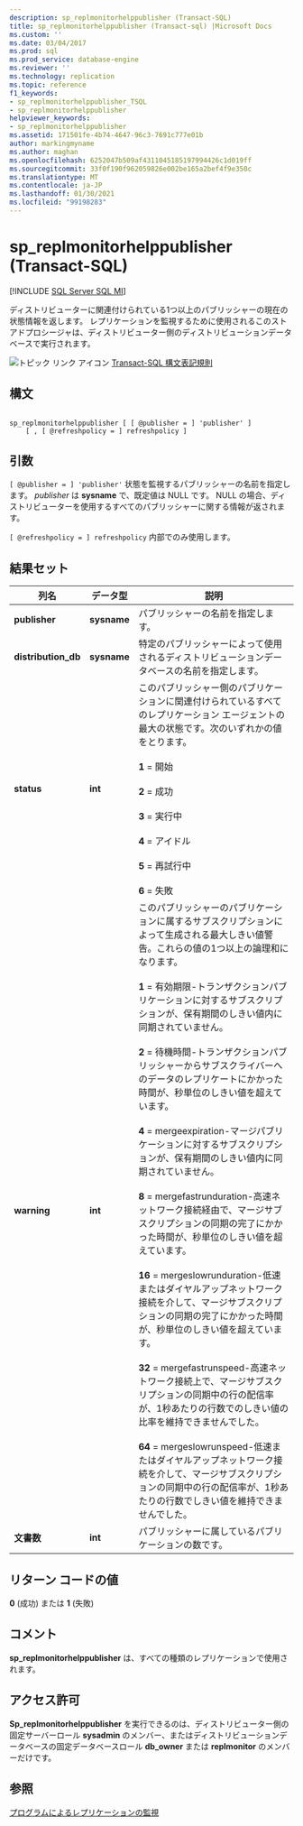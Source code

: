```yaml
---
description: sp_replmonitorhelppublisher (Transact-SQL)
title: sp_replmonitorhelppublisher (Transact-sql) |Microsoft Docs
ms.custom: ''
ms.date: 03/04/2017
ms.prod: sql
ms.prod_service: database-engine
ms.reviewer: ''
ms.technology: replication
ms.topic: reference
f1_keywords:
- sp_replmonitorhelppublisher_TSQL
- sp_replmonitorhelppublisher
helpviewer_keywords:
- sp_replmonitorhelppublisher
ms.assetid: 171501fe-4b74-4647-96c3-7691c777e01b
author: markingmyname
ms.author: maghan
ms.openlocfilehash: 6252047b509af4311045185197994426c1d019ff
ms.sourcegitcommit: 33f0f190f962059826e002be165a2bef4f9e350c
ms.translationtype: MT
ms.contentlocale: ja-JP
ms.lasthandoff: 01/30/2021
ms.locfileid: "99198283"
---
```

# <a name="sp_replmonitorhelppublisher-transact-sql"></a>sp_replmonitorhelppublisher (Transact-SQL)
[!INCLUDE [SQL Server SQL MI](../../includes/applies-to-version/sql-asdbmi.md)]

  ディストリビューターに関連付けられている1つ以上のパブリッシャーの現在の状態情報を返します。 レプリケーションを監視するために使用されるこのストアドプロシージャは、ディストリビューター側のディストリビューションデータベースで実行されます。  
  
 ![トピック リンク アイコン](../../database-engine/configure-windows/media/topic-link.gif "トピック リンク アイコン") [Transact-SQL 構文表記規則](../../t-sql/language-elements/transact-sql-syntax-conventions-transact-sql.md)  
  
## <a name="syntax"></a>構文  
  
```  
  
sp_replmonitorhelppublisher [ [ @publisher = ] 'publisher' ]  
    [ , [ @refreshpolicy = ] refreshpolicy ]  
```  
  
## <a name="arguments"></a>引数  
`[ @publisher = ] 'publisher'` 状態を監視するパブリッシャーの名前を指定します。 *publisher* は **sysname** で、既定値は NULL です。 NULL の場合、ディストリビューターを使用するすべてのパブリッシャーに関する情報が返されます。  
  
`[ @refreshpolicy = ] refreshpolicy` 内部でのみ使用します。  
  
## <a name="result-sets"></a>結果セット  
  
|列名|データ型|説明|  
|-----------------|---------------|-----------------|  
|**publisher**|**sysname**|パブリッシャーの名前を指定します。|  
|**distribution_db**|**sysname**|特定のパブリッシャーによって使用されるディストリビューションデータベースの名前を指定します。|  
|**status**|**int**|このパブリッシャー側のパブリケーションに関連付けられているすべてのレプリケーション エージェントの最大の状態です。次のいずれかの値をとります。<br /><br /> **1** = 開始<br /><br /> **2** = 成功<br /><br /> **3** = 実行中<br /><br /> **4** = アイドル<br /><br /> **5** = 再試行中<br /><br /> **6** = 失敗|  
|**warning**|**int**|このパブリッシャーのパブリケーションに属するサブスクリプションによって生成される最大しきい値警告。これらの値の1つ以上の論理和になります。<br /><br /> **1** = 有効期限-トランザクションパブリケーションに対するサブスクリプションが、保有期間のしきい値内に同期されていません。<br /><br /> **2** = 待機時間-トランザクションパブリッシャーからサブスクライバーへのデータのレプリケートにかかった時間が、秒単位のしきい値を超えています。<br /><br /> **4** = mergeexpiration-マージパブリケーションに対するサブスクリプションが、保有期間のしきい値内に同期されていません。<br /><br /> **8** = mergefastrunduration-高速ネットワーク接続経由で、マージサブスクリプションの同期の完了にかかった時間が、秒単位のしきい値を超えています。<br /><br /> **16** = mergeslowrunduration-低速またはダイヤルアップネットワーク接続を介して、マージサブスクリプションの同期の完了にかかった時間が、秒単位のしきい値を超えています。<br /><br /> **32** = mergefastrunspeed-高速ネットワーク接続上で、マージサブスクリプションの同期中の行の配信率が、1秒あたりの行数でのしきい値の比率を維持できませんでした。<br /><br /> **64** = mergeslowrunspeed-低速またはダイヤルアップネットワーク接続を介して、マージサブスクリプションの同期中の行の配信率が、1秒あたりの行数でしきい値を維持できませんでした。|  
|**文書数**|**int**|パブリッシャーに属しているパブリケーションの数です。|  
  
## <a name="return-code-values"></a>リターン コードの値  
 **0** (成功) または **1** (失敗)  
  
## <a name="remarks"></a>コメント  
 **sp_replmonitorhelppublisher** は、すべての種類のレプリケーションで使用されます。  
  
## <a name="permissions"></a>アクセス許可  
 **Sp_replmonitorhelppublisher** を実行できるのは、ディストリビューター側の固定サーバーロール **sysadmin** のメンバー、またはディストリビューションデータベースの固定データベースロール **db_owner** または **replmonitor** のメンバーだけです。  
  
## <a name="see-also"></a>参照  
 [プログラムによるレプリケーションの監視](../../relational-databases/replication/monitor/programmatically-monitor-replication.md)  
  
  
